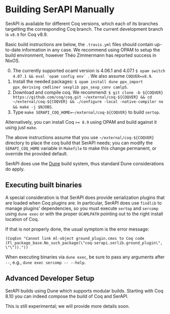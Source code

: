 # Building SerAPI Manually

SerAPI is available for different Coq versions, which each of its
branches targetting the corresponding Coq branch. The current
development branch is `v8.9` for Coq v8.9.

Basic build instructions are below, the `.travis.yml` files should
contain up-to-date information in any case. We recommend using OPAM to
setup the build environment, however Théo Zimmermann has reported
success in NixOS.

0. The currently supported ocaml version is 4.06.1 and 4.07.1
   ``$ opam switch 4.07.1 && eval `opam config env` ``. We also assume `COQVER=v8.9`.
1. Install the needed packages:
   `$ opam install dune ppx_import ppx_deriving cmdliner sexplib ppx_sexp_conv camlp5`.
2. Download and compile coq. We recommend:
   `$ git clone -b ${COQVER} https://github.com/coq/coq.git ~/external/coq-${COQVER} && cd ~/external/coq-${COQVER} && ./configure -local -native-compiler no && make -j $NJOBS`.
3. Type `make SERAPI_COQ_HOME=~/external/coq-${COQVER}` to build `sertop`.

Alternatively, you can install Coq `>= 8.9` using OPAM and build against it using just `make`.

The above instructions assume that you use `~/external/coq-${COQVER}`
directory to place the coq build that SerAPI needs; you can modify
the `SERAPI_COQ_HOME` variable in `Makefile` to make this change
permanent, or override the provided default.

SerAPI does use the [Dune](https://github.com/ocaml/dune) build
system, thus standard Dune considerations do apply.

## Executing built binaries

A special consideration is that SerAPI does provide serialization
plugins that are loaded when Coq plugins are. In particular, SerAPI
does use `findlib` to manage plugins' dependencies, so you must
execute `sertop` and `sercomp` using `dune exec` or with the proper
`OCAMLPATH` pointing out to the right install location of Coq.

If that is not properly done, the usual symptom is the error message:
```
(CoqExn "Cannot link ml-object ground_plugin.cmxs to Coq code (Fl_package_base.No_such_package(\"coq-serapi.serlib.ground_plugin\", \"\"))."))
```
When executing binaries via `dune exec`, be sure to pass any arguments after `--`, e.g., `dune exec sercomp -- --help`.
## Advanced Developer Setup

SerAPI builds using Dune which supports modular builds. Starting with
Coq 8.10 you can indeed compose the build of Coq and SerAPI.

This is still experimental; we will provide more details soon.

